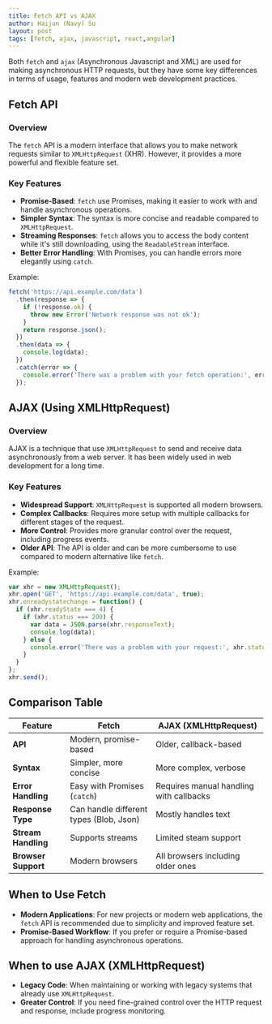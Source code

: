 ```yaml
---
title: Fetch API vs AJAX
author: Haijun (Navy) Su
layout: post
tags: [fetch, ajax, javascript, react,angular]
---
```


Both `fetch` and `ajax` (Asynchronous Javascript and XML) are used for making asynchronous HTTP requests, but they have some key differences in terms of usage, features and modern web development practices.

## Fetch API

### Overview

The `fetch` API is a modern interface that allows you to make network requests similar to `XMLHttpRequest` (XHR). However, it provides a more powerful and flexible feature set.

### Key Features

* **Promise-Based**: `fetch` use Promises, making it easier to work with and handle asynchronous operations.
* **Simpler Syntax**: The syntax is more concise and readable compared to `XMLHttpRequest`.
* **Streaming Responses**: `fetch` allows you to access the body content while it's still downloading, using the `ReadableStream` interface.
* **Better Error Handling**: With Promises, you can handle errors more elegantly using `catch`.

Example:

```javascript
fetch('https://api.example.com/data')
  .then(response => {
    if (!response.ok) {
      throw new Error('Network response was not ok');
    }
    return response.json();
  })
  .then(data => {
    console.log(data);
  })
  .catch(error => {
    console.error('There was a problem with your fetch operation:', error);
  });
```

## AJAX (Using XMLHttpRequest)

### Overview

AJAX is a technique that use `XMLHttpRequest` to send and receive data asynchronously from a web server. It has been widely used in web development for a long time.

### Key Features

* **Widespread Support**: `XMLHttpRequest` is supported all modern browsers.
* **Complex Callbacks**: Requires more setup with multiple callbacks for different stages of the request.
* **More Control**: Provides more granular control over the request, including progress events.
* **Older API**: The API is older and can be more cumbersome to use compared to modern alternative like `fetch`.

Example:

```javascript
var xhr = new XMLHttpRequest();
xhr.open('GET', 'https://api.example.com/data', true);
xhr.onreadystatechange = function() {
  if (xhr.readyState === 4) {
    if (xhr.status === 200) {
      var data = JSON.parse(xhr.responseText);
      console.log(data);
    } else {
      console.error('There was a problem with your request:', xhr.statusText);
    }
  }
};
xhr.send();
```

## Comparison Table

| Feature             | Fetch                                   | AJAX (XMLHttpRequest)                   |
| ------------------- | --------------------------------------- | --------------------------------------- |
| **API**             | Modern, promise-based                   | Older, callback-based                   |
| **Syntax**          | Simpler, more concise                   | More complex, verbose                   |
| **Error Handling**  | Easy with Promises (`catch`)            | Requires manual handling with callbacks |
| **Response Type**   | Can handle different types (Blob, Json) | Mostly handles text                     |
| **Stream Handling** | Supports streams                        | Limited steam support                   |
| **Browser Support** | Modern browsers                         | All browsers including older ones       |

## When to Use Fetch

* **Modern Applications**: For new projects or modern web applications, the `fetch` API is recommended due to simplicity and improved feature set.
* **Promise-Based Workflow**: If you prefer or require a Promise-based approach for handling asynchronous operations.

## When to use AJAX (XMLHttpRequest)

* **Legacy Code**: When maintaining or working with legacy systems that already use `XMLHttpRequest`.
* **Greater Control**: If you need fine-grained control over the HTTP request and response, include progress monitoring.
